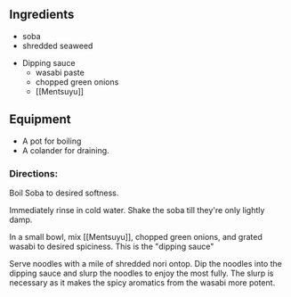 ## Ingredients
- soba
- shredded seaweed
* Dipping sauce
	- wasabi paste
	- chopped green onions
	- [[Mentsuyu]]


## Equipment
* A pot for boiling
* A colander for draining. 


### Directions:
Boil Soba to desired softness. 

Immediately rinse in cold water. Shake the soba till they're only lightly damp. 

In a small bowl, mix [[Mentsuyu]], chopped green onions, and grated wasabi to desired spiciness. This is the "dipping sauce"

Serve noodles with a mile of shredded nori ontop. Dip the noodles into the dipping sauce and slurp the noodles to enjoy the most fully. 
The slurp is necessary as it makes the spicy aromatics from the wasabi more potent. 
